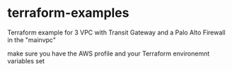 # terraform-examples
Terraform example for 3 VPC with Transit Gateway and a Palo Alto Firewall in the "mainvpc"

make sure you have the AWS profile and your Terraform environemnt variables set
